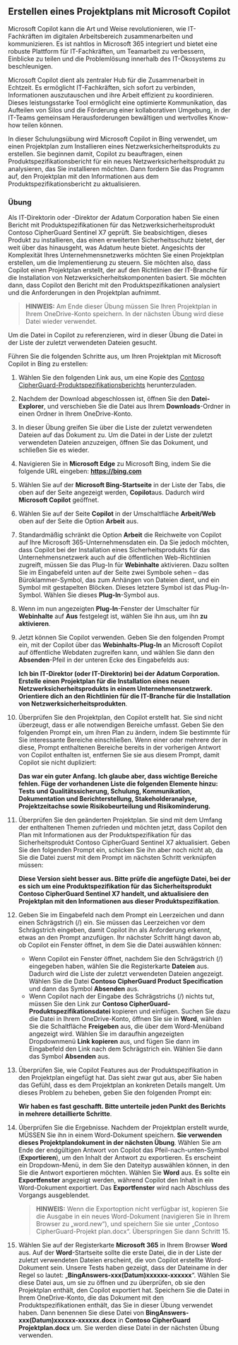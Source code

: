 
Erstellen eines Projektplans mit Microsoft Copilot
---
Microsoft Copilot kann die Art und Weise revolutionieren, wie IT-Fachkräften im digitalen Arbeitsbereich zusammenarbeiten und kommunizieren. Es ist nahtlos in Microsoft 365 integriert und bietet eine robuste Plattform für IT-Fachkräften, um Teamarbeit zu verbessern, Einblicke zu teilen und die Problemlösung innerhalb des IT-Ökosystems zu beschleunigen.

Microsoft Copilot dient als zentraler Hub für die Zusammenarbeit in Echtzeit. Es ermöglicht IT-Fachkräften, sich sofort zu verbinden, Informationen auszutauschen und ihre Arbeit effizient zu koordinieren. Dieses leistungsstarke Tool ermöglicht eine optimierte Kommunikation, das Aufteilen von Silos und die Förderung einer kollaborativen Umgebung, in der IT-Teams gemeinsam Herausforderungen bewältigen und wertvolles Know-how teilen können.

In dieser Schulungsübung wird Microsoft Copilot in Bing verwendet, um einen Projektplan zum Installieren eines Netzwerksicherheitsprodukts zu erstellen. Sie beginnen damit, Copilot zu beauftragen, einen Produktspezifikationsbericht für ein neues Netzwerksicherheitsprodukt zu analysieren, das Sie installieren möchten. Dann fordern Sie das Programm auf, den Projektplan mit den Informationen aus dem Produktspezifikationsbericht zu aktualisieren.

### Übung

Als IT-Direktorin oder -Direktor der Adatum Corporation haben Sie einen Bericht mit Produktspezifikationen für das Netzwerksicherheitsprodukt Contoso CipherGuard Sentinel X7 geprüft. Sie beabsichtigen, dieses Produkt zu installieren, das einen erweiterten Sicherheitsschutz bietet, der weit über das hinausgeht, was Adatum heute bietet. Angesichts der Komplexität Ihres Unternehmensnetzwerks möchten Sie einen Projektplan erstellen, um die Implementierung zu steuern. Sie möchten also, dass Copilot einen Projektplan erstellt, der auf den Richtlinien der IT-Branche für die Installation von Netzwerksicherheitskomponenten basiert. Sie möchten dann, dass Copilot den Bericht mit den Produktspezifikationen analysiert und die Anforderungen in den Projektplan aufnimmt.

> **HINWEIS:** Am Ende dieser Übung müssen Sie Ihren Projektplan in Ihrem OneDrive-Konto speichern. In der nächsten Übung wird diese Datei wieder verwendet.

Um die Datei in Copilot zu referenzieren, wird in dieser Übung die Datei in der Liste der zuletzt verwendeten Dateien gesucht.

Führen Sie die folgenden Schritte aus, um Ihren Projektplan mit Microsoft Copilot in Bing zu erstellen:

1.  Wählen Sie den folgenden Link aus, um eine Kopie des [Contoso CipherGuard-Produktspezifikationsberichts](https://edxinteractivepage.blob.core.windows.net/ms-4004/Contoso%20CipherGuard%20Product%20Specification.docx) herunterzuladen.
2.  Nachdem der Download abgeschlossen ist, öffnen Sie den **Datei-Explorer**, und verschieben Sie die Datei aus Ihrem **Downloads**-Ordner in einen Ordner in Ihrem OneDrive-Konto.
3.  In dieser Übung greifen Sie über die Liste der zuletzt verwendeten Dateien auf das Dokument zu. Um die Datei in der Liste der zuletzt verwendeten Dateien anzuzeigen, öffnen Sie das Dokument, und schließen Sie es wieder.
4.  Navigieren Sie in **Microsoft Edge** zu Microsoft Bing, indem Sie die folgende URL eingeben: **https://bing.com**
5.  Wählen Sie auf der **Microsoft Bing-Startseite** in der Liste der Tabs, die oben auf der Seite angezeigt werden, **Copilot**aus. Dadurch wird **Microsoft Copilot** geöffnet.
6.  Wählen Sie auf der Seite **Copilot** in der Umschaltfläche **Arbeit/Web** oben auf der Seite die Option **Arbeit** aus.
7.  Standardmäßig schränkt die Option **Arbeit** die Reichweite von Copilot auf Ihre Microsoft 365-Unternehmensdaten ein. Da Sie jedoch möchten, dass Copilot bei der Installation eines Sicherheitsprodukts für das Unternehmensnetzwerk auch auf die öffentlichen Web-Richtlinien zugreift, müssen Sie das Plug-In für **Webinhalte** aktivieren. Dazu sollten Sie im Eingabefeld unten auf der Seite zwei Symbole sehen – das Büroklammer-Symbol, das zum Anhängen von Dateien dient, und ein Symbol mit gestapelten Blöcken. Dieses letztere Symbol ist das Plug-In-Symbol. Wählen Sie dieses **Plug-In**-Symbol aus.
8.  Wenn im nun angezeigten **Plug-In**-Fenster der Umschalter für **Webinhalte** auf **Aus** festgelegt ist, wählen Sie ihn aus, um ihn **zu aktivieren**.
9.  Jetzt können Sie Copilot verwenden. Geben Sie den folgenden Prompt ein, mit der Copilot über das **Webinhalts-Plug-In** an Microsoft Copilot auf öffentliche Webdaten zugreifen kann, und wählen Sie dann den **Absenden**-Pfeil in der unteren Ecke des Eingabefelds aus:
    
    **Ich bin IT-Direktor (oder IT-Direktorin) bei der Adatum Corporation. Erstelle einen Projektplan für die Installation eines neuen Netzwerksicherheitsprodukts in einem Unternehmensnetzwerk. Orientiere dich an den Richtlinien für die IT-Branche für die Installation von Netzwerksicherheitsprodukten**.
10. Überprüfen Sie den Projektplan, den Copilot erstellt hat. Sie sind nicht überzeugt, dass er alle notwendigen Bereiche umfasst. Geben Sie den folgenden Prompt ein, um ihren Plan zu ändern, indem Sie bestimmte für Sie interessante Bereiche einschließen. Wenn einer oder mehrere der in diese, Prompt enthaltenen Bereiche bereits in der vorherigen Antwort von Copilot enthalten ist, entfernen Sie sie aus diesem Prompt, damit Copilot sie nicht dupliziert:
    
    **Das war ein guter Anfang. Ich glaube aber, dass wichtige Bereiche fehlen. Füge der vorhandenen Liste die folgenden Elemente hinzu: Tests und Qualitätssicherung, Schulung, Kommunikation, Dokumentation und Berichterstellung, Stakeholderanalyse, Projektzeitachse sowie Risikobeurteilung und Risikominderung.**
11. Überprüfen Sie den geänderten Projektplan. Sie sind mit dem Umfang der enthaltenen Themen zufrieden und möchten jetzt, dass Copilot den Plan mit Informationen aus der Produktspezifikation für das Sicherheitsprodukt Contoso CipherGuard Sentinel X7 aktualisiert. Geben Sie den folgenden Prompt ein, schicken Sie ihn aber noch nicht ab, da Sie die Datei zuerst mit dem Prompt im nächsten Schritt verknüpfen müssen:
    
    **Diese Version sieht besser aus. Bitte prüfe die angefügte Datei, bei der es sich um eine Produktspezifikation für das Sicherheitsprodukt Contoso CipherGuard Sentinel X7 handelt, und aktualisiere den Projektplan mit den Informationen aus dieser Produktspezifikation**.
12. Geben Sie im Eingabefeld nach dem Prompt ein Leerzeichen und dann einen Schrägstrich (/) ein. Sie müssen das Leerzeichen vor dem Schrägstrich eingeben, damit Copilot ihn als Anforderung erkennt, etwas an den Prompt anzufügen. Ihr nächster Schritt hängt davon ab, ob Copilot ein Fenster öffnet, in dem Sie die Datei auswählen können:
     -  Wenn Copilot ein Fenster öffnet, nachdem Sie den Schrägstrich (/) eingegeben haben, wählen Sie die Registerkarte **Dateien** aus. Dadurch wird die Liste der zuletzt verwendeten Dateien angezeigt. Wählen Sie die Datei **Contoso CipherGuard Product Specification** und dann das Symbol **Absenden** aus.
     -  Wenn Copilot nach der Eingabe des Schrägstrichs (/) nichts tut, müssen Sie den Link zur **Contoso CipherGuard-Produktspezifikationsdatei** kopieren und einfügen. Suchen Sie dazu die Datei in Ihrem OneDrive-Konto, öffnen Sie sie in **Word**, wählen Sie die Schaltfläche **Freigeben** aus, die über dem Word-Menüband angezeigt wird. Wählen Sie im daraufhin angezeigten Dropdownmenü **Link kopieren** aus, und fügen Sie dann im Eingabefeld den Link nach dem Schrägstrich ein. Wählen Sie dann das Symbol **Absenden** aus.
13. Überprüfen Sie, wie Copilot Features aus der Produktspezifikation in den Projektplan eingefügt hat. Das sieht zwar gut aus, aber Sie haben das Gefühl, dass es dem Projektplan an konkreten Details mangelt. Um dieses Problem zu beheben, geben Sie den folgenden Prompt ein:
    
    **Wir haben es fast geschafft. Bitte unterteile jeden Punkt des Berichts in mehrere detaillierte Schritte**.
14. Überprüfen Sie die Ergebnisse. Nachdem der Projektplan erstellt wurde, MÜSSEN Sie ihn in einem Word-Dokument speichern. **Sie verwenden dieses Projektplandokument in der nächsten Übung**. Wählen Sie am Ende der endgültigen Antwort von Copilot das Pfeil-nach-unten-Symbol (**Exportieren**), um den Inhalt der Antwort zu exportieren. Es erscheint ein Dropdown-Menü, in dem Sie den Dateityp auswählen können, in den Sie die Antwort exportieren möchten. Wählen Sie **Word** aus. Es sollte ein **Exportfenster** angezeigt werden, während Copilot den Inhalt in ein Word-Dokument exportiert. Das **Exportfenster** wird nach Abschluss des Vorgangs ausgeblendet.
    > **HINWEIS:** Wenn die Exportoption nicht verfügbar ist, kopieren Sie die Ausgabe in ein neues Word-Dokument (navigieren Sie in Ihrem Browser zu „word.new“), und speichern Sie sie unter „Contoso CipherGuard-Projekt plan.docx“. Überspringen Sie dann Schritt 15.
15. Wählen Sie auf der Registerkarte **Microsoft 365** in Ihrem Browser **Word** aus. Auf der **Word**-Startseite sollte die erste Datei, die in der Liste der zuletzt verwendeten Dateien erscheint, die von Copilot erstellte Word-Dokument sein. Unsere Tests haben gezeigt, dass der Dateiname in der Regel so lautet: „**BingAnswers-xxx(Datum)xxxxxx-xxxxxx**“. Wählen Sie diese Datei aus, um sie zu öffnen und zu überprüfen, ob sie den Projektplan enthält, den Copilot exportiert hat. Speichern Sie die Datei in Ihrem OneDrive-Konto, die das Dokument mit den Produktspezifikationen enthält, das Sie in dieser Übung verwendet haben. Dann benennen Sie diese Datei von **BingAnswers-xxx(Datum)xxxxxx-xxxxxx.docx** in **Contoso CipherGuard Projektplan.docx** um. Sie werden diese Datei in der nächsten Übung verwenden.
